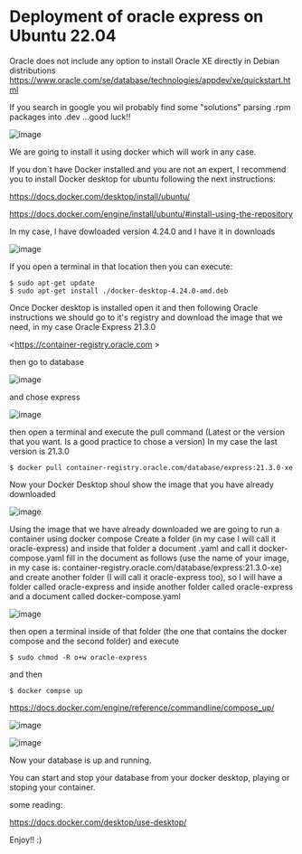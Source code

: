 # Deployment of oracle express on Ubuntu 22.04

Oracle does not include any option to install Oracle XE directly in Debian distributions
<https://www.oracle.com/se/database/technologies/appdev/xe/quickstart.html>

If you search in google you wil probably find some "solutions" parsing .rpm packages into .dev ...good luck!!

![image](https://github.com/Javier-Godon/oracle_express_ubuntu/assets/32432254/29df07ae-d746-43e2-9ad2-24ebe6b6ae0f)

We are going to install it using docker which will work in any case.

If you don´t have Docker installed and you are not an expert, I recommend you to install Docker desktop for ubuntu following the next instructions:  

<https://docs.docker.com/desktop/install/ubuntu/>  

<https://docs.docker.com/engine/install/ubuntu/#install-using-the-repository>  

In my case, I have dowloaded version 4.24.0 and I have it in downloads

![image](https://github.com/Javier-Godon/oracle_express_ubuntu/assets/32432254/20ab5091-06b9-4887-95cf-ce486984edf0)

If you open a terminal in that location then you can execute:  

```
$ sudo apt-get update
$ sudo apt-get install ./docker-desktop-4.24.0-amd.deb
```

Once Docker desktop is installed open it and then following Oracle instructions we should go to it's registry and download the image that we need,
in my case Oracle Express 21.3.0  

<https://container-registry.oracle.com > 

then go to database

![image](https://github.com/Javier-Godon/oracle_express_ubuntu/assets/32432254/4ee84383-421d-43f3-8da7-d5c34b9b64e3)

and chose express

![image](https://github.com/Javier-Godon/oracle_express_ubuntu/assets/32432254/45a1b4c5-c54e-4d78-8c13-046dffab1341)

then open a terminal and execute the pull command (Latest or the version that you want. Is a good practice to chose a version)
In my case the last version is 21.3.0

```
$ docker pull container-registry.oracle.com/database/express:21.3.0-xe
```

Now your Docker Desktop shoul show the image that you have already downloaded

![image](https://github.com/Javier-Godon/oracle_express_ubuntu/assets/32432254/a5e140c7-8dc4-49a5-9f82-8b1aa43ec903)

Using the image that we have already downloaded we are going to run a container using docker compose
Create a folder (in my case I will call it oracle-express) and inside that folder a document .yaml and call it docker-compose.yaml
fill in the document as follows (use the name of your image, in my case is: container-registry.oracle.com/database/express:21.3.0-xe)
and create another folder (I will call it oracle-express too), so I will have a folder called oracle-express and inside another folder called
oracle-express and a document called docker-compose.yaml


![image](https://github.com/Javier-Godon/oracle_express_ubuntu/assets/32432254/7a6fc983-cf42-48e0-972f-a49ec49e575e)

then open a terminal inside of that folder (the one that contains the docker compose and the second folder) and execute

```
$ sudo chmod -R o+w oracle-express

```

and then

```
$ docker compse up
```

<https://docs.docker.com/engine/reference/commandline/compose_up/>  

![image](https://github.com/Javier-Godon/oracle_express_ubuntu/assets/32432254/d4560a70-a885-4fcf-a0fe-a76f8f41873f)

![image](https://github.com/Javier-Godon/oracle_express_ubuntu/assets/32432254/a49c63c2-418a-4cb8-8f41-f882f3b278b3)


Now your database is up and running.

You can start and stop your database from your docker desktop, playing or stoping your container.

some reading:

<https://docs.docker.com/desktop/use-desktop/>

Enjoy!! :)












